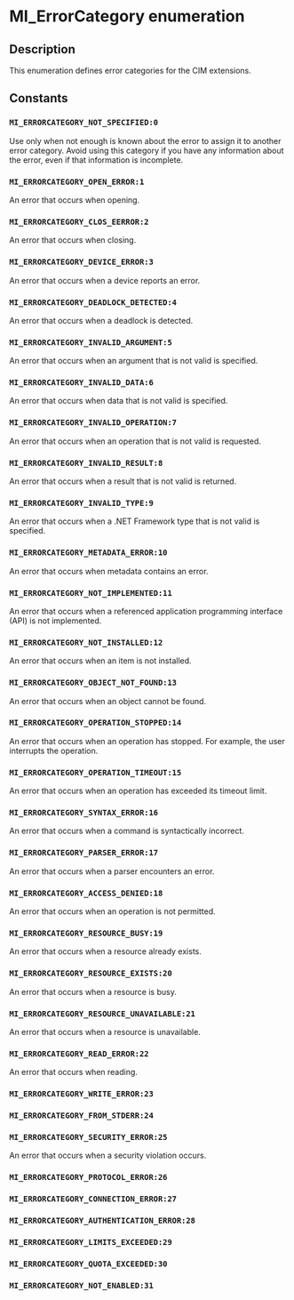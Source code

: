 # MI_ErrorCategory enumeration

## Description

This enumeration defines error categories for the CIM extensions.

## Constants

### `MI_ERRORCATEGORY_NOT_SPECIFIED:0`

Use only when not enough is known about the error to assign it to another error category. Avoid using this category if you have any information about the error, even if that information is incomplete.

### `MI_ERRORCATEGORY_OPEN_ERROR:1`

An error that occurs when opening.

### `MI_ERRORCATEGORY_CLOS_EERROR:2`

An error that occurs when closing.

### `MI_ERRORCATEGORY_DEVICE_ERROR:3`

An error that occurs when a device reports an error.

### `MI_ERRORCATEGORY_DEADLOCK_DETECTED:4`

An error that occurs when a deadlock is detected.

### `MI_ERRORCATEGORY_INVALID_ARGUMENT:5`

An error that occurs when an argument that is not valid is specified.

### `MI_ERRORCATEGORY_INVALID_DATA:6`

An error that occurs when data that is not valid is specified.

### `MI_ERRORCATEGORY_INVALID_OPERATION:7`

An error that occurs when an operation that is not valid is requested.

### `MI_ERRORCATEGORY_INVALID_RESULT:8`

An error that occurs when a result that is not valid is returned.

### `MI_ERRORCATEGORY_INVALID_TYPE:9`

An error that occurs when a .NET Framework type that is not valid is specified.

### `MI_ERRORCATEGORY_METADATA_ERROR:10`

An error that occurs when metadata contains an error.

### `MI_ERRORCATEGORY_NOT_IMPLEMENTED:11`

An error that occurs when a referenced application programming interface (API) is not implemented.

### `MI_ERRORCATEGORY_NOT_INSTALLED:12`

An error that occurs when an item is not installed.

### `MI_ERRORCATEGORY_OBJECT_NOT_FOUND:13`

An error that occurs when an object cannot be found.

### `MI_ERRORCATEGORY_OPERATION_STOPPED:14`

An error that occurs when an operation has stopped. For example, the user interrupts the operation.

### `MI_ERRORCATEGORY_OPERATION_TIMEOUT:15`

An error that occurs when an operation has exceeded its timeout limit.

### `MI_ERRORCATEGORY_SYNTAX_ERROR:16`

An error that occurs when a command is syntactically incorrect.

### `MI_ERRORCATEGORY_PARSER_ERROR:17`

An error that occurs when a parser encounters an error.

### `MI_ERRORCATEGORY_ACCESS_DENIED:18`

An error that occurs when an operation is not permitted.

### `MI_ERRORCATEGORY_RESOURCE_BUSY:19`

An error that occurs when a resource already exists.

### `MI_ERRORCATEGORY_RESOURCE_EXISTS:20`

An error that occurs when a resource is busy.

### `MI_ERRORCATEGORY_RESOURCE_UNAVAILABLE:21`

An error that occurs when a resource is unavailable.

### `MI_ERRORCATEGORY_READ_ERROR:22`

An error that occurs when reading.

### `MI_ERRORCATEGORY_WRITE_ERROR:23`

### `MI_ERRORCATEGORY_FROM_STDERR:24`

### `MI_ERRORCATEGORY_SECURITY_ERROR:25`

An error that occurs when a security violation occurs.

### `MI_ERRORCATEGORY_PROTOCOL_ERROR:26`

### `MI_ERRORCATEGORY_CONNECTION_ERROR:27`

### `MI_ERRORCATEGORY_AUTHENTICATION_ERROR:28`

### `MI_ERRORCATEGORY_LIMITS_EXCEEDED:29`

### `MI_ERRORCATEGORY_QUOTA_EXCEEDED:30`

### `MI_ERRORCATEGORY_NOT_ENABLED:31`